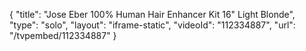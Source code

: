 {
    "title": "Jose Eber 100% Human Hair Enhancer Kit  16\" Light Blonde",
    "type": "solo",
    "layout": "iframe-static",
    "videoId": "112334887",
    "url": "\/tvpembed\/112334887"
}